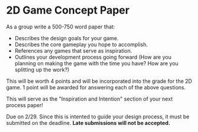 # 2D Game Concept Paper

As a group write a 500-750 word paper that:
  - Describes the design goals for your game.
  - Describes the core gameplay you hope to accomplish.
  - References any games that serve as inspiration.
  - Outlines your development process going forward (How are you planning on making the game with the time you have? How are you splitting up the work?)

This will be worth 4 points and will be incorporated into the grade for the 2D game. 1 point will be awarded for answering each of the above questions.

This will serve as the "Inspiration and Intention" section of your next process paper!

Due on 2/29. Since this is intented to guide your design process, it must be submitted on the deadline. **Late submissions will not be accepted.**
